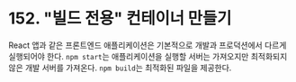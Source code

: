 # 152. "빌드 전용" 컨테이너 만들기

React 앱과 같은 프론트엔드 애플리케이션은 기본적으로 개발과 프로덕션에서 다르게 실행되어야 한다. `npm start`는 애플리케이션을 실행할 서버는 가져오지만 최적화되지 않은 개발 서버를 가져온다. `npm build`는 최적화된 파일을 제공한다.